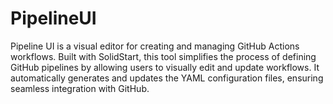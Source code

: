 # PipelineUI

Pipeline UI is a visual editor for creating and managing GitHub Actions workflows. 
Built with SolidStart, this tool simplifies the process of defining GitHub pipelines 
by allowing users to visually edit and update workflows. It automatically generates and 
updates the YAML configuration files, ensuring seamless integration with GitHub.
